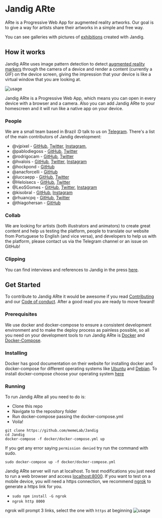 # Jandig ARte
ARte is a Progressive Web App for augmented reality artworks. Our goal is to give a way for artists share their artworks in a simple and free way.

You can see galleries with pictures of [exhibitions](http://memelab.com.br/jandig/exposicoes/) created with Jandig.

## How it works
Jandig ARte uses image pattern detection to detect [augmented reality markers](https://www.kudan.eu/kudan-news/augmented-reality-fundamentals-markers/) through the camera of a device and render a content (currently a GIF) on the device screen, giving the impression that your device is like a virtual window that you are looking at.

![usage](https://user-images.githubusercontent.com/12930004/46251341-770de200-c426-11e8-9671-d870d1b9bd5d.jpg)

Jandig ARte is a Progressive Web App, which means you can open in every device with a browser and a camera. Also you can add Jandig ARte to your homescreen and it will run like a native app on your device.

### People
We are a small team based in Brazil :D talk to us on [Telegram](https://t.me/joinchat/HES_ShA6TMPP-aiHxH7thQ). There's a list of the main contributors of Jandig development:
* @vjpixel - [GitHub](https://github.com/vjpixel), [Twitter](https://twitter.com/vjpixel), [Instagram](https://instagram.com/vjpixel), 
* @pablodiegoss - [GitHub](https://github.com/pablodiegoss), [Twitter](https://twitter.com/pablodiegosds)
* @rodrigocam - [GitHub](https://github.com/rodrigocam), [Twitter](https://twitter.com/sayadiguin)
* @hvalois - [GitHub](https://github.com/hvalois), [Twitter](https://twitter.com/hebertvalois), [Instagram](https://www.instagram.com/hebertvalois/)
* @hockpond - [GitHub](https://github.com/hockpond)
* @anacforcelli - [GitHub](https://github.com/anacforcelli)
* @luccaepp - [GitHub](https://github.com/luccaepp), [Twitter](https://twitter.com/luccaepp)
* @Heloisecs - [GitHub](https://github.com/Heloisecs), [Twitter](https://twitter.com/heloisecullen)
* @LeoSGomes - [GitHub](https://github.com/LeoSilvaGomes), [Twitter](https://twitter.com/LeoSGomes), [Instagram](https://www.instagram.com/leonardodasilvagomes/)
* @kisobral - [GitHub](https://github.com/KiSobral), [Instagram](https://www.instagram.com/hugsob/)
* @rhuancpq - [GitHub](https://github.com/Rhuancpq), [Twitter](https://twitter.com/rhuancpq)
* @thiagohersan - [GitHub](https://github.com/thiagohersan)

### Collab
We are looking for artists (both illustrators and animators) to create great content and help us testing the platform, people to translate our website from Portuguese to English (and vice versa), and developers to help us with the platform, please contact us via the Telegram channel or an issue on GitHub!

### Clipping
You can find interviews and references to Jandig in the press [here](http://memelab.com.br/jandig/clipping/).

## Get Started
To contribute to Jandig ARte it would be awesome if you read [Contributing](https://github.com/memeLab/ARte/blob/master/.github/CONTRIBUTING.md) and our [Code of conduct](https://github.com/memeLab/ARte/blob/master/.github/CODE_OF_CONDUCT.md). After a good read you are ready to move foward!

### Prerequisites
We use docker and docker-compose to ensure a consistent development environment and to make the deploy process as painless possible, so all you need on your development tools to run Jandig ARte is [Docker](https://www.docker.com/) and [Docker-Compose](https://docs.docker.com/compose/overview/).

### Installing
Docker has good documentation on their website for installing docker and docker-compose for different operating systems like [Ubuntu](https://docs.docker.com/install/linux/docker-ce/ubuntu/) and [Debian](https://docs.docker.com/install/linux/docker-ce/debian/). To install docker-compose choose your operating system [here](https://docs.docker.com/compose/install/)

### Running
To run Jandig ARte all you need to do is:
- Clone this repo
- Navigate to the repository folder
- Run docker-compose passing the docker-compose.yml
- Voila!

```
git clone https://github.com/memeLab/Jandig
cd Jandig
docker-compose -f docker/docker-compose.yml up
```
If you get any error saying ``permission denied`` try run the command with sudo.
```
sudo docker-compose up -f docker/docker-compose.yml
```

Jandig ARte server will run at localhost. To test modifications you just need to run a web browser and access [localhost:8000](localhost:8000). If you want to test on a mobile device, you will need a https connection, we recommend [ngrok](https://www.npmjs.com/package/ngrok) to generate a https link for you.

 - `sudo npm install -G ngrok`
 - `ngrok http 8000`
 
 ngrok will prompt 3 links, select the one with `https` at beginning
![usage](https://user-images.githubusercontent.com/12930004/54871980-ab41da00-4d9b-11e9-8b80-bb1d4bec420d.png)
